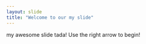 ```yaml
---
layout: slide
title: "Welcome to our my slide"
---
```

my awesome slide tada!
Use the right arrow to begin!
